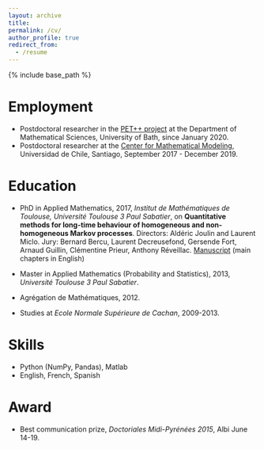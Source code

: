 ```yaml
---
layout: archive
title: 
permalink: /cv/
author_profile: true
redirect_from:
  - /resume
---
```


{% include base_path %}

Employment
======
* Postdoctoral researcher in the [PET++ project](https://petpp.github.io) at the Department of Mathematical Sciences, University of Bath, since January 2020.
* Postdoctoral researcher at the [Center for Mathematical Modeling](http://www.cmm.uchile.cl/), Universidad de Chile, Santiago, September 2017 - December 2019.

Education
======
* PhD in Applied Mathematics, 2017, *Institut de Mathématiques de Toulouse, Université Toulouse 3 Paul Sabatier*, on **Quantitative methods for long-time behaviour of homogeneous and non-homogeneous Markov processes**. Directors: Aldéric Joulin and Laurent Miclo. Jury: Bernard Bercu, Laurent Decreusefond, Gersende Fort, Arnaud Guillin, Clémentine Prieur, Anthony Réveillac.
[Manuscript](http://thesesups.ups-tlse.fr/3649/ "Manuscript") (main chapters in English)

* Master in Applied Mathematics (Probability and Statistics), 2013, *Université Toulouse 3 Paul Sabatier*.
* Agrégation de Mathématiques, 2012.
* Studies at *Ecole Normale Supérieure de Cachan*, 2009-2013.

Skills
======
* Python (NumPy, Pandas), Matlab
* English, French, Spanish

Award
======
* Best communication prize, *Doctoriales Midi-Pyrénées 2015*, Albi June 14-19.
